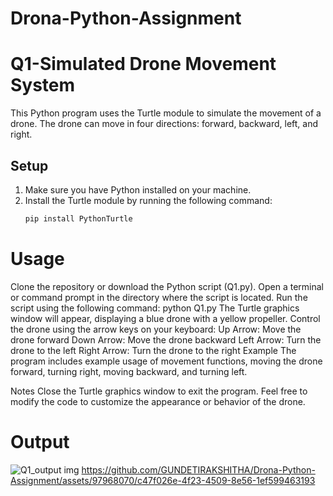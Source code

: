 # Drona-Python-Assignment
# Q1-Simulated Drone Movement System

This Python program uses the Turtle module to simulate the movement of a drone. The drone can move in four directions: forward, backward, left, and right.

## Setup
1. Make sure you have Python installed on your machine.
2. Install the Turtle module by running the following command:
   ```bash
   pip install PythonTurtle
# Usage
Clone the repository or download the Python script (Q1.py).
Open a terminal or command prompt in the directory where the script is located.
Run the script using the following command:
python Q1.py
The Turtle graphics window will appear, displaying a blue drone with a yellow propeller.
Control the drone using the arrow keys on your keyboard:
Up Arrow: Move the drone forward
Down Arrow: Move the drone backward
Left Arrow: Turn the drone to the left
Right Arrow: Turn the drone to the right
Example
The program includes example usage of movement functions, moving the drone forward, turning right, moving backward, and turning left.

Notes
Close the Turtle graphics window to exit the program.
Feel free to modify the code to customize the appearance or behavior of the drone.
# Output
![Q1_output img](https://github.com/GUNDETIRAKSHITHA/Drona-Python-Assignment/assets/97968070/e88c9a3f-78a7-4603-be24-a98dad607229)
https://github.com/GUNDETIRAKSHITHA/Drona-Python-Assignment/assets/97968070/c47f026e-4f23-4509-8e56-1ef599463193
